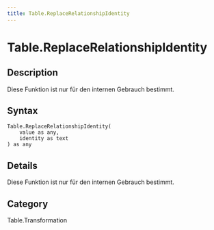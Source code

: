 ```yaml
---
title: Table.ReplaceRelationshipIdentity
---
```


# Table.ReplaceRelationshipIdentity


## Description

Diese Funktion ist nur für den internen Gebrauch bestimmt.


## Syntax

```powerquery
Table.ReplaceRelationshipIdentity(
    value as any,
    identity as text
) as any
```


## Details

Diese Funktion ist nur für den internen Gebrauch bestimmt.



## Category
Table.Transformation
